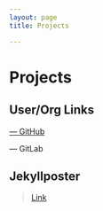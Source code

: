 ```yaml
---
layout: page
title: Projects

---
```

# Projects

## User/Org Links

<a href="https://github.com/IotaSpencer"><span><i class="fab fa-github-square fa-2x"></i> &mdash; GitHub</span>
</a>

<a>
<span><i class="fab fa-gitlab fa-2x"></i></span> &mdash; GitLab
</a>

## Jekyllposter

> [Link](/projects/jekyllposter/)